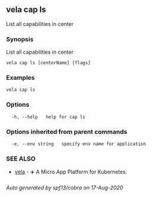 ## vela cap ls

List all capabilities in center

### Synopsis

List all capabilities in center

```
vela cap ls [centerName] [flags]
```

### Examples

```
vela cap ls
```

### Options

```
  -h, --help   help for cap ls
```

### Options inherited from parent commands

```
  -e, --env string   specify env name for application
```

### SEE ALSO

* [vela](vela.md)	 - ✈️  A Micro App Platform for Kubernetes.

###### Auto generated by spf13/cobra on 17-Aug-2020
